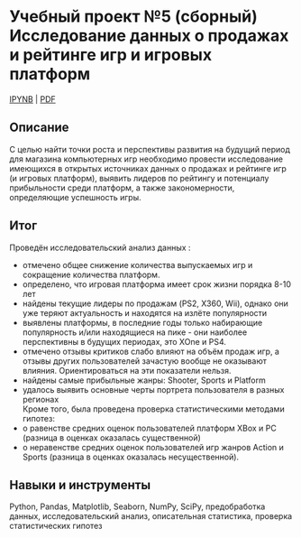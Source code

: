# Учебный проект №5 (сборный)<BR>Исследование данных о продажах и рейтинге игр и игровых платформ

[IPYNB](https://github.com/AlievRust/Portfolio/blob/main/%D0%AF%D0%9F.%20%D0%9F%D1%80%D0%BE%D0%B5%D0%BA%D1%82%2005%20%D1%81%D0%B1%D0%BE%D1%80%D0%BD%D1%8B%D0%B9.%20%D0%98%D1%81%D1%81%D0%BB%D0%B5%D0%B4%D0%BE%D0%B2%D0%B0%D0%BD%D0%B8%D0%B5%20%D1%80%D1%8B%D0%BD%D0%BA%D0%B0%20%D0%BA%D0%BE%D0%BC%D0%BF%D1%8C%D1%8E%D1%82%D0%B5%D1%80%D0%BD%D1%8B%D1%85%20%D0%B8%D0%B3%D1%80/games_sales_analysis.ipynb) | [PDF](https://github.com/AlievRust/Portfolio/blob/main/%D0%AF%D0%9F.%20%D0%9F%D1%80%D0%BE%D0%B5%D0%BA%D1%82%2005%20%D1%81%D0%B1%D0%BE%D1%80%D0%BD%D1%8B%D0%B9.%20%D0%98%D1%81%D1%81%D0%BB%D0%B5%D0%B4%D0%BE%D0%B2%D0%B0%D0%BD%D0%B8%D0%B5%20%D1%80%D1%8B%D0%BD%D0%BA%D0%B0%20%D0%BA%D0%BE%D0%BC%D0%BF%D1%8C%D1%8E%D1%82%D0%B5%D1%80%D0%BD%D1%8B%D1%85%20%D0%B8%D0%B3%D1%80/games_sales_analysis.pdf)

## Описание  

С целью найти точки роста и перспективы развития на будущий период для магазина компьютерных игр необходимо провести исследование имеющихся в открытых источниках данных о продажах и рейтинге игр (и игровых платформ), выявить лидеров по рейтингу и потенциалу прибыльности среди платформ, а также закономерности, определяющие успешность игры. 


## Итог  

Проведён исследовательский анализ данных :
- отмечено общее снижение количества выпускаемых игр и сокращение количества платформ.
- определено, что игровая платформа имеет срок жизни порядка 8-10 лет
- найдены текущие лидеры по продажам (PS2, X360, Wii), однако они уже теряют актуальность и находятся на излёте популярности
- выявлены платформы, в последние годы только набирающие популярность и/или находящиеся на пике - они наиболее перспективны в будущих периодах, это XOne и PS4.
- отмечено отзывы критиков слабо влияют на объём продаж игр, а отзывы других пользователей зачастую вообще не оказывают влияния. Ориентироваться на эти показатели нельзя.
- найдены самые прибыльные жанры: Shooter, Sports и Platform
- удалось выявить основные черты портрета пользователя в разных регионах  
Кроме того, была проведена проверка статистическими методами гипотез:
- о равенстве средних оценок пользователей платформ XBox и PC (разница в оценках оказалась существенной)
- о неравенстве средних оценок пользователей игр жанров Action и Sports (разница в оценках оказалась несущественной).


## Навыки и инструменты  

Python, Pandas, Matplotlib, Seaborn, NumPy, SciPy, предобработка данных, исследовательский анализ, описательная статистика, проверка статистических гипотез
